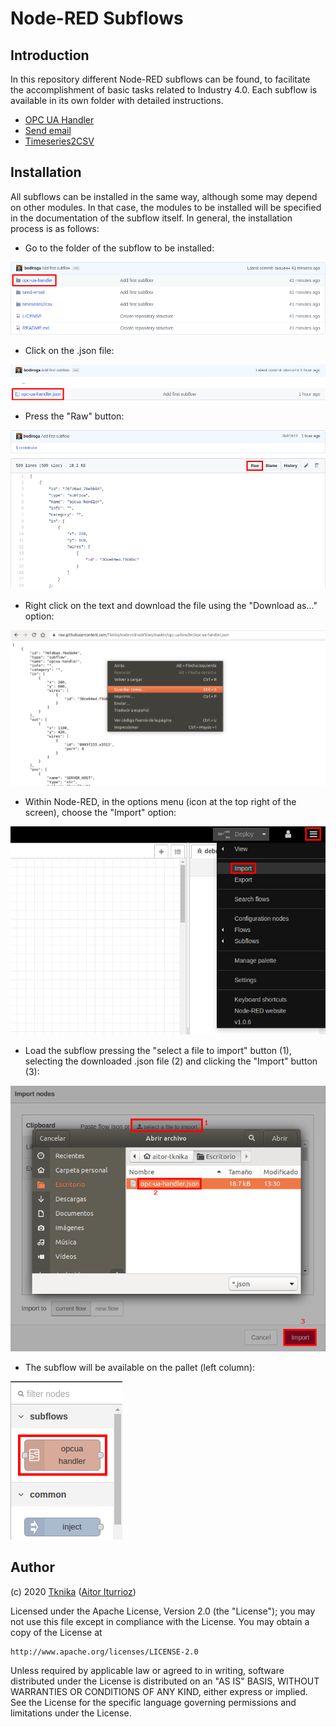 # Node-RED Subflows

## Introduction

In this repository different Node-RED subflows can be found, to facilitate the accomplishment of basic tasks related to Industry 4.0.
Each subflow is available in its own folder with detailed instructions.

- [OPC UA Handler](./opc-ua-handler)
- [Send email](./send-email)
- [Timeseries2CSV](./timeseries2csv)


## Installation

All subflows can be installed in the same way, although some may depend on other modules.
In that case, the modules to be installed will be specified in the documentation of the subflow itself.
In general, the installation process is as follows:

- Go to the folder of the subflow to be installed:

![Subflow folder](./docs/subflow-folder.png "Subflow folder")

- Click on the .json file:

![Subflow JSON](./docs/subflow-json.png "Subflow JSON")

- Press the "Raw" button:

![Subflow RAW](./docs/subflow-raw.png "Subflow RAW")

- Right click on the text and download the file using the "Download as..." option:

![Subflow Save As](./docs/subflow-save-as.png "Subflow Save As")

- Within Node-RED, in the options menu (icon at the top right of the screen), choose the "Import" option:

![Subflow Import Menu](./docs/subflow-import-menu.png "Subflow Import Menu")

- Load the subflow pressing the "select a file to import" button (1), selecting the downloaded .json file (2) and clicking the "Import" button (3):

![Subflow Import](./docs/subflow-import.png "Subflow Import")

- The subflow will be available on the pallet (left column):

![Subflow Subflows](./docs/subflow-subflows.png "Subflow Subflows")


## Author

(c) 2020 [Tknika](https://tknika.eus/) ([Aitor Iturrioz](https://github.com/bodiroga))

Licensed under the Apache License, Version 2.0 (the "License");
you may not use this file except in compliance with the License.
You may obtain a copy of the License at

    http://www.apache.org/licenses/LICENSE-2.0

Unless required by applicable law or agreed to in writing, software
distributed under the License is distributed on an "AS IS" BASIS,
WITHOUT WARRANTIES OR CONDITIONS OF ANY KIND, either express or implied.
See the License for the specific language governing permissions and
limitations under the License.